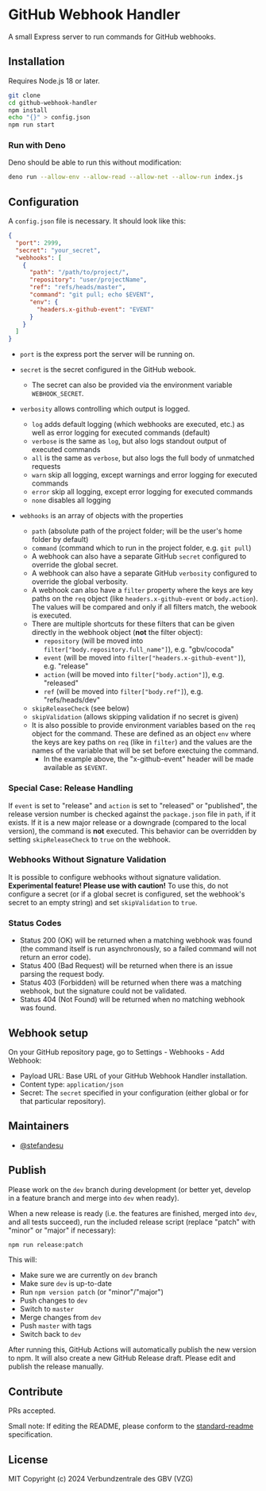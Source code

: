 # GitHub Webhook Handler

A small Express server to run commands for GitHub webhooks.

## Installation
Requires Node.js 18 or later.

```bash
git clone
cd github-webhook-handler
npm install
echo "{}" > config.json
npm run start
```

### Run with Deno
Deno should be able to run this without modification:

```sh
deno run --allow-env --allow-read --allow-net --allow-run index.js
```

## Configuration
A `config.json` file is necessary. It should look like this:

```json
{
  "port": 2999,
  "secret": "your_secret",
  "webhooks": [
    {
      "path": "/path/to/project/",
      "repository": "user/projectName",
      "ref": "refs/heads/master",
      "command": "git pull; echo $EVENT",
      "env": {
        "headers.x-github-event": "EVENT"
      }
    }
  ]
}
```

- `port` is the express port the server will be running on.
- `secret` is the secret configured in the GitHub webook.
  - The secret can also be provided via the environment variable `WEBHOOK_SECRET`.
- `verbosity` allows controlling which output is logged.
  - `log` adds default logging (which webhooks are executed, etc.) as well as error logging for executed commands (default)
  - `verbose` is the same as `log`, but also logs standout output of executed commands
  - `all` is the same as `verbose`, but also logs the full body of unmatched requests
  - `warn` skip all logging, except warnings and error logging for executed commands
  - `error` skip all logging, except error logging for executed commands
  - `none` disables all logging

- `webhooks` is an array of objects with the properties
  - `path` (absolute path of the project folder; will be the user's home folder by default)
  - `command` (command which to run in the project folder, e.g. `git pull`)
  - A webhook can also have a separate GitHub `secret` configured to override the global secret.
  - A webhook can also have a separate GitHub `verbosity` configured to override the global verbosity.
  - A webhook can also have a `filter` property where the keys are key paths on the `req` object (like `headers.x-github-event` or `body.action`). The values will be compared and only if all filters match, the webook is executed.
  - There are multiple shortcuts for these filters that can be given directly in the webhook object (**not** the filter object):
    - `repository` (will be moved into `filter["body.repository.full_name"]`), e.g. "gbv/cocoda"
    - `event` (will be moved into `filter["headers.x-github-event"]`), e.g. "release"
    - `action` (will be moved into `filter["body.action"]`), e.g. "released"
    - `ref` (will be moved into `filter["body.ref"]`), e.g. "refs/heads/dev"
  - `skipReleaseCheck` (see below)
  - `skipValidation` (allows skipping validation if no secret is given)
  - It is also possible to provide environment variables based on the `req` object for the command. These are defined as an object `env` where the keys are key paths on `req` (like in `filter`) and the values are the names of the variable that will be set before exectuing the command.
    - In the example above, the "x-github-event" header will be made available as `$EVENT`.

### Special Case: Release Handling
If `event` is set to "release" and `action` is set to "released" or "published", the release version number is checked against the `package.json` file in `path`, if it exists. If it is a new major release or a downgrade (compared to the local version), the command is **not** executed. This behavior can be overridden by setting `skipReleaseCheck` to `true` on the webhook.

### Webhooks Without Signature Validation
It is possible to configure webhooks without signature validation. **Experimental feature! Please use with caution!** To use this, do not configure a secret (or if a global secret is configured, set the webhook's secret to an empty string) and set `skipValidation` to `true`.

### Status Codes
- Status 200 (OK) will be returned when a matching webhook was found (the command itself is run asynchronously, so a failed command will not return an error code).
- Status 400 (Bad Request) will be returned when there is an issue parsing the request body.
- Status 403 (Forbidden) will be returned when there was a matching webhook, but the signature could not be validated.
- Status 404 (Not Found) will be returned when no matching webhook was found.

## Webhook setup
On your GitHub repository page, go to Settings - Webhooks - Add Webhook:

- Payload URL: Base URL of your GitHub Webhook Handler installation.
- Content type: `application/json`
- Secret: The `secret` specified in your configuration (either global or for that particular repository).

## Maintainers
- [@stefandesu](https://github.com/stefandesu)

## Publish
Please work on the `dev` branch during development (or better yet, develop in a feature branch and merge into `dev` when ready).

When a new release is ready (i.e. the features are finished, merged into `dev`, and all tests succeed), run the included release script (replace "patch" with "minor" or "major" if necessary):

```bash
npm run release:patch
```

This will:
- Make sure we are currently on `dev` branch
- Make sure `dev` is up-to-date
- Run `npm version patch` (or "minor"/"major")
- Push changes to `dev`
- Switch to `master`
- Merge changes from `dev`
- Push `master` with tags
- Switch back to `dev`

After running this, GitHub Actions will automatically publish the new version to npm. It will also create a new GitHub Release draft. Please edit and publish the release manually.

## Contribute
PRs accepted.

Small note: If editing the README, please conform to the [standard-readme](https://github.com/RichardLitt/standard-readme) specification.

## License
MIT Copyright (c) 2024 Verbundzentrale des GBV (VZG)
